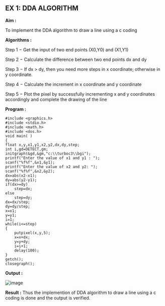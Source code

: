 ## EX 1: DDA ALGORITHM 

**Aim :**

To  implement the DDA algorithm to draw a line using a c coding

**Algorithms :**

Step 1 − Get the input of two end points (X0,Y0) and (X1,Y1)

Step 2 − Calculate the difference between two end points dx and  dy 

Step 3 − If dx > dy, then you need more steps in x coordinate; otherwise in y coordinate.

Step 4 − Calculate the increment in x coordinate and y coordinate

Step 5 − Plot the pixel by successfully incrementing x and y coordinates accordingly and complete the drawing of the line

**Program :**
```
#include <graphics.h>
#include <stdio.h>
#include <math.h>
#include <dos.h>
void main( )
{
float x,y,x1,y1,x2,y2,dx,dy,step;
int i,gd=DETECT,gm;
initgraph(&gd,&gm,"c:\\turboc3\\bgi");
printf("Enter the value of x1 and y1 : ");
scanf("%f%f",&x1,&y1);
printf("Enter the value of x2 and y2: ");
scanf("%f%f",&x2,&y2);
dx=abs(x2-x1);
dy=abs(y2-y1);
if(dx>=dy)
	step=dx;
else
	step=dy;
dx=dx/step;
dy=dy/step;
x=x1;
y=y1;
i=1;
while(i<=step)
{
	putpixel(x,y,5);
	x=x+dx;
	y=y+dy;
	i=i+1;
	delay(100);
}
getch();
closegraph();
```

**Output :**

![image](https://github.com/user-attachments/assets/702f0ae7-2353-4bb0-987c-682947ea4e58)

**Result :**
Thus the implemention of DDA algorithm to draw a line using a c coding is done and the output is verified.
